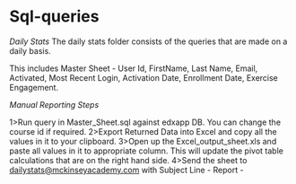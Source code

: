 Sql-queries
=================
*Daily Stats*
The daily stats folder consists of the queries that are made on a daily basis. 

This includes
Master Sheet - User Id, FirstName, Last Name, Email, Activated, Most Recent Login, Activation Date, Enrollment Date, Exercise Engagement. 

*Manual Reporting Steps*

1>Run query in Master_Sheet.sql against edxapp DB. You can change the course id if required. 
2>Export Returned Data into Excel and copy all the values in it to your clipboard.
3>Open up the Excel_output_sheet.xls and paste all values in it to appropriate column. This will update the pivot table calculations that are on the right hand side. 
4>Send the sheet to dailystats@mckinseyacademy.com with Subject Line - <Course Name> Report - <Todays date>

